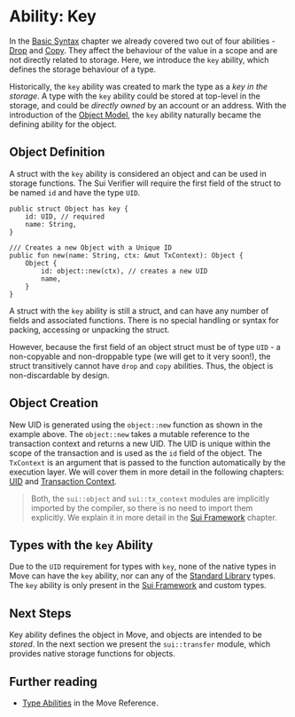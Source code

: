 # Ability: Key

In the [Basic Syntax](./../move-basics) chapter we already covered two out of four abilities -
[Drop](./drop-ability.md) and [Copy](./copy-ability.md). They affect the behaviour of the value in a
scope and are not directly related to storage. Here, we introduce the `key` ability, which defines
the storage behaviour of a type.

Historically, the `key` ability was created to mark the type as a _key in the storage_. A type with
the `key` ability could be stored at top-level in the storage, and could be _directly owned_ by an
account or an address. With the introduction of the [Object Model](./../object), the `key` ability
naturally became the defining ability for the object.

<!-- TODO: What is Sui Verifier - link, later -->

## Object Definition

A struct with the `key` ability is considered an object and can be used in storage functions. The
Sui Verifier will require the first field of the struct to be named `id` and have the type `UID`.

```move
public struct Object has key {
    id: UID, // required
    name: String,
}

/// Creates a new Object with a Unique ID
public fun new(name: String, ctx: &mut TxContext): Object {
    Object {
        id: object::new(ctx), // creates a new UID
        name,
    }
}
```

A struct with the `key` ability is still a struct, and can have any number of fields and associated
functions. There is no special handling or syntax for packing, accessing or unpacking the struct.

However, because the first field of an object struct must be of type `UID` - a non-copyable and
non-droppable type (we will get to it very soon!), the struct transitively cannot have `drop` and
`copy` abilities. Thus, the object is non-discardable by design.

## Object Creation

New UID is generated using the `object::new` function as shown in the example above. The
`object::new` takes a mutable reference to the transaction context and returns a new UID. The UID is
unique within the scope of the transaction and is used as the `id` field of the object. The
`TxContext` is an argument that is passed to the function automatically by the execution layer. We
will cover them in more detail in the following chapters: [UID](./uid-and-id.md) and
[Transaction Context](./../storage/transaction-context.html).

> Both, the `sui::object` and `sui::tx_context` modules are implicitly imported by the compiler, so
> there is no need to import them explicitly. We explain it in more detail in the
> [Sui Framework](./../programmability/sui-framework.md) chapter.

## Types with the `key` Ability

Due to the `UID` requirement for types with `key`, none of the native types in Move can have the
`key` ability, nor can any of the [Standard Library](./../move-basics/standard-library.md) types.
The `key` ability is only present in the [Sui Framework](./../programmability/sui-framework.md) and
custom types.

## Next Steps

Key ability defines the object in Move, and objects are intended to be _stored_. In the next section
we present the `sui::transfer` module, which provides native storage functions for objects.

## Further reading

- [Type Abilities](/reference/type-abilities.html) in the Move Reference.
